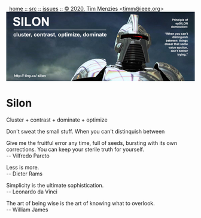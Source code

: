 <a name=top>&nbsp;</a><p>       
&nbsp;&nbsp;[home](http://tiny.cc/silon#top) ::
[src](https://github.com/timm/silon/raw/master/src) ::
[issues](http://tiny.cc/silon) ::
<a href="https://github.com/timm/silon/raw/master/raw/master/LICENSE.md">&copy; 2020</a>, Tim Menzies <<a href="mailto:timm@ieee.org">timm&commat;ieee.org</a>>
<br> [<img width=900 src="https://github.com/timm/silon/raw/master/etc/img/banner.jpg">](http://tiny.cc/silon)<br>


# Silon

Cluster + contrast + dominate + optimize 

Don't sweat the small stuff. When you can't distinquish
between

Give me the fruitful error any time, full of seeds, bursting with its own corrections. You can keep your sterile truth for yourself.    
--  Vilfredo Pareto

Less is more.   
-- Dieter Rams

Simplicity is the ultimate sophistication.  
-- Leonardo da Vinci

The art of being wise is the art of knowing what to overlook.   
-- William James
